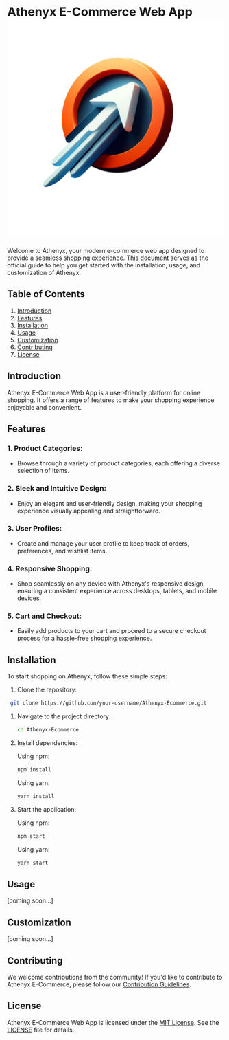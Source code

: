 # Athenyx E-Commerce Web App ![Athenyx Logo](/public/athenyx.png)

Welcome to Athenyx, your modern e-commerce web app designed to provide a seamless shopping experience. This document serves as the official guide to help you get started with the installation, usage, and customization of Athenyx.

## Table of Contents

1. [Introduction](#introduction)
2. [Features](#features)
3. [Installation](#installation)
4. [Usage](#usage)
5. [Customization](#customization)
6. [Contributing](#contributing)
7. [License](#license)

## Introduction

Athenyx E-Commerce Web App is a user-friendly platform for online shopping. It offers a range of features to make your shopping experience enjoyable and convenient.

## Features

### 1. **Product Categories:**

- Browse through a variety of product categories, each offering a diverse selection of items.

### 2. **Sleek and Intuitive Design:**

- Enjoy an elegant and user-friendly design, making your shopping experience visually appealing and straightforward.

### 3. **User Profiles:**

- Create and manage your user profile to keep track of orders, preferences, and wishlist items.

### 4. **Responsive Shopping:**

- Shop seamlessly on any device with Athenyx's responsive design, ensuring a consistent experience across desktops, tablets, and mobile devices.

### 5. **Cart and Checkout:**

- Easily add products to your cart and proceed to a secure checkout process for a hassle-free shopping experience.

## Installation

To start shopping on Athenyx, follow these simple steps:

1. Clone the repository:

  ```bash
   git clone https://github.com/your-username/Athenyx-Ecommerce.git
   ```

1. Navigate to the project directory:

   ```bash
   cd Athenyx-Ecommerce
   ```

2. Install dependencies:

   Using npm:

   ```bash
   npm install
   ```

   Using yarn:

   ```bash
   yarn install
   ```

3. Start the application:

   Using npm:

   ```bash
   npm start
   ```

   Using yarn:

   ```bash
   yarn start
   ```

## Usage

[coming soon...]

## Customization

[coming soon...]

## Contributing

We welcome contributions from the community! If you'd like to contribute to Athenyx E-Commerce, please follow our [Contribution Guidelines](CONTRIBUTING.md).

## License

Athenyx E-Commerce Web App is licensed under the [MIT License](LICENSE.md). See the [LICENSE](LICENSE.md) file for details.
